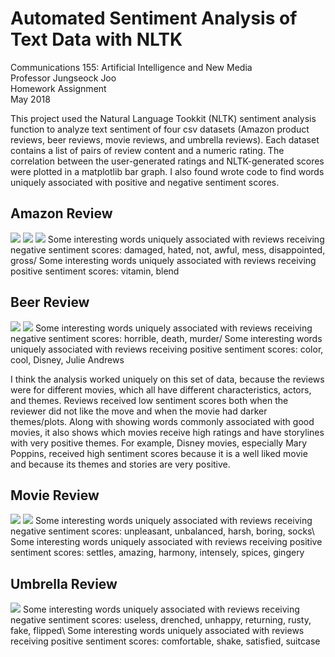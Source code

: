 # Automated Sentiment Analysis of Text Data with NLTK 

Communications 155: Artificial Intelligence and New Media\
Professor Jungseock Joo\
Homework Assignment\
May 2018

This project used the Natural Language Tookkit (NLTK) sentiment analysis function to analyze text sentiment of four csv datasets (Amazon product reviews, beer reviews, movie reviews, and umbrella reviews). Each dataset contains a list of pairs of review content and a numeric rating. The correlation between the  user-generated ratings and NLTK-generated scores were plotted in a matplotlib bar graph. I also found wrote code to find words uniquely associated with positive and negative sentiment scores. 

## Amazon Review 
<img src = "https://kristentang.github.io/photos/sentiment.jpg">
<img src = "https://kristentang.github.io/photos/sentiment11.jpg">
<img src = "https://kristentang.github.io/photos/sentiment111.jpg">
Some interesting words uniquely associated with reviews receiving negative sentiment scores: damaged, hated, not, awful, mess, disappointed, gross/
Some interesting words uniquely associated with reviews receiving positive sentiment scores: vitamin, blend


## Beer Review 
<img src = "https://kristentang.github.io/photos/sentiment2.jpg">
<img src = "https://kristentang.github.io/photos/sentiment22.jpg">
Some interesting words uniquely associated with reviews receiving negative sentiment scores: horrible, death, murder/
Some interesting words uniquely associated with reviews receiving positive sentiment scores: color, cool, Disney, Julie Andrews

I think the analysis worked uniquely on this set of data, because the reviews were for different movies, which all have different characteristics, actors, and themes. Reviews received low sentiment scores both when the reviewer did not like the move and when the movie had darker themes/plots. Along with showing words commonly associated with good movies, it also shows which movies receive high ratings and have storylines with very positive themes. For example, Disney movies, especially Mary Poppins, received high sentiment scores because it is a well liked movie and because its themes and stories are very positive. 


## Movie Review 
<img src = "https://kristentang.github.io/photos/sentiment3.jpg">
<img src = "https://kristentang.github.io/photos/sentiment33.jpg">
Some interesting words uniquely associated with reviews receiving negative sentiment scores: unpleasant, unbalanced, harsh, boring, socks\
Some interesting words uniquely associated with reviews receiving positive sentiment scores: settles, amazing, harmony, intensely, spices, gingery


## Umbrella Review 
<img src = "https://kristentang.github.io/photos/sentiment4.jpg">
Some interesting words uniquely associated with reviews receiving negative sentiment scores: useless, drenched, unhappy, returning, rusty, fake, flipped\
Some interesting words uniquely associated with reviews receiving positive sentiment scores: comfortable, shake, satisfied, suitcase
